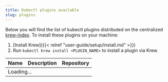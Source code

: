 ```yaml
---
title: Kubectl plugins available
slug: plugins
---
```


Below you will find the list of kubectl plugins distributed on the centralized
[krew-index](https://sigs.k8s.io/krew-index). To install these plugins on
your machine:

1. [Install Krew]({{< relref "user-guide/setup/install.md" >}})
2. Run `kubectl krew install <PLUGIN_NAME>` to install a plugin via Krew.


<table class="table table-striped">
    <thead>
        <tr>
            <th>Name</th>
            <th>Description</th>
            <th>Repository</th>
        </tr>
    </thead>
    <tbody id="krew-plugins-list">
        <tr>
            <td colspan="3">Loading...</td>
        </tr>
    </tbody>
</table>
